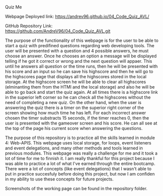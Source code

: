 Quiz Me

Webpage Deployed link: https://andrev96.github.io/04_Code_Quiz_AVL/

GitHub Repository Link: https://github.com/AndreV96/04_Code_Quiz_AVL.git

The purpose of the functionality of this webpage is for the user to be able to start a quiz with predifined questions regarding web developing tools. The user will be presented with a question and 4 possible answers, he must choose an answer. Once he chooses an option a message will be displayed telling if he got it correct or wrong and the next question will appaer. This until he answers all question or the time runs, then he will be presented with his score and an input so he can save his highscore and then he will go to the highscores page that displays all the highscores stored in the local storage. At the highscore screen he will be able to clear all highscores (elminanting them from the HTMl and the local storage) and also he will be able to go back and start the quiz again. At all times there is a highscore link in the superior left corner so he can check all the highscores without the need of completing a new quiz. On the other hand, when the user is answering the quiz there is a timer on the superior right corner of the screen showing how much time he has left. For each incorrect answer chosen the timer substracts 15 seconds, if the timer reaches 0, then the user is presented with the gameover screen and his score. He can all see at the top of the page his current score when answering the questions. 

The purpose of this repository is to practice all the skills learned in module 4: Web-APIS. This webpage uses local storage, for loops, event listeners and event delegations, and many other methods and tools learned in previous modules. This webpage was really a challenge for me and it took a lot of time for me to finnish it. I am really thankful for this project because I was able to practice a lot of what I've earned through the entire bootcamp. There were a lot of concepts (like event delegations) that I wasn't able to put in practice succesfuly before doing this project, but now I am confiden in my ability to use these concepts for future projects. 

Screenshots of the working page can be found in the repository folder.
